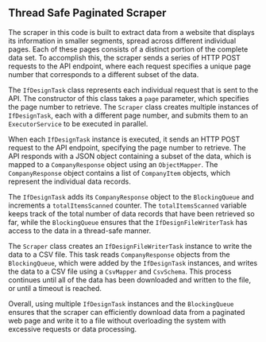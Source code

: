 ## Thread Safe Paginated Scraper
The scraper in this code is built to extract data from a website that displays its information in smaller segments, spread across different individual pages. Each of these pages consists of a distinct portion of the complete data set. To accomplish this, the scraper sends a series of HTTP POST requests to the API endpoint, where each request specifies a unique page number that corresponds to a different subset of the data.

The `IfDesignTask` class represents each individual request that is sent to the API. The constructor of this class takes a `page` parameter, which specifies the page number to retrieve. The `Scraper` class creates multiple instances of `IfDesignTask`, each with a different page number, and submits them to an `ExecutorService` to be executed in parallel.

When each `IfDesignTask` instance is executed, it sends an HTTP POST request to the API endpoint, specifying the page number to retrieve. The API responds with a JSON object containing a subset of the data, which is mapped to a `CompanyResponse` object using an `ObjectMapper`. The `CompanyResponse` object contains a list of `CompanyItem` objects, which represent the individual data records.

The `IfDesignTask` adds its `CompanyResponse` object to the `BlockingQueue` and increments a `totalItemsScanned` counter. The `totalItemsScanned` variable keeps track of the total number of data records that have been retrieved so far, while the `BlockingQueue` ensures that the `IfDesignFileWriterTask` has access to the data in a thread-safe manner.

The `Scraper` class creates an `IfDesignFileWriterTask` instance to write the data to a CSV file. This task reads `CompanyResponse` objects from the `BlockingQueue`, which were added by the `IfDesignTask` instances, and writes the data to a CSV file using a `CsvMapper` and `CsvSchema`. This process continues until all of the data has been downloaded and written to the file, or until a timeout is reached.

Overall, using multiple `IfDesignTask` instances and the `BlockingQueue` ensures that the scraper can efficiently download data from a paginated web page and write it to a file without overloading the system with excessive requests or data processing.
